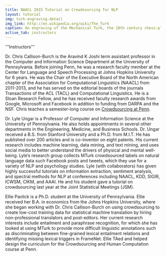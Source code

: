 ```yaml
---
title: NAACL 2015 Tutorial on Crowdsourcing for NLP
layout: tutorial
img: turk-engraving-detail
img_link: http://en.wikipedia.org/wiki/The_Turk
caption: An engraving of the Mechanical Turk, the 18th century chess-playing automaton
active_tab: instructors 
---
```


'''Instructors'''

Dr. Chris Callison-Burch
is the Aravind K Joshi term assistant professor in the Computer and Information Science Department at the University of Pennsylvania. Before joining Penn, he was a research faculty member at the Center for Language and Speech Processing at Johns Hopkins University for 6 years. He was the Chair of the Executive Board of the North American chapter of the Association for Computational Linguistics (NAACL) from 2011-2013, and he has served on the editorial boards of the journals Transactions of the ACL (TACL) and Computational Linguistics. He is a Sloan Research Fellow, and he has received faculty research awards from Google, Microsoft and Facebook in addition to funding from DARPA and the NSF. Chris teaches a semester-long course on [Crowdsourcing at Penn](http://crowdsourcing-class.org/).

Dr. Lyle Ungar
is a Professor of Computer and Information Science at the University of Pennsylvania. He also holds appointments in several other departments in the Engineering, Medicine, and Business Schools. Dr. Ungar received a B.S. from Stanford University and a Ph.D. from M.I.T. He has published over 200 articles and is co-inventor on eight patents. His current research includes machine learning, data mining, and text mining, and uses social media to better understand the drivers of physical and mental well-being. Lyle’s research group collects MTurk crowdsourced labels on natural language data such Facebook posts and tweets, which they use for a variety of NLP and psychology studies. Lyle (with collaborators) has given highly successful tutorials on information extraction, sentiment analysis, and spectral methods for NLP at conferences including NAACL, KDD, SIGIR, ICWSM, CIKM, and AAAI. He and his student gave a tutorial on crowdsourcing last year at the Joint Statistical Meetings (JSM).

Ellie Pavlick
is a Ph.D. student at the University of Pennsylvania. Ellie received her B.A. in economics from the Johns Hopkins University, where she began working with Dr. Chris Callison-Burch on using crowdsourcing to create low-cost training data for statistical machine translation by hiring non-professional translators and post-editors. Her current research interests include entailment and paraphrase recognition, for which she has looked at using MTurk to provide more difficult linguistic annotations such as discriminating between fine-grained lexical entailment relations and identifying missing lexical triggers in FrameNet. Ellie TAed and helped design the curriculum for the Crowdsourcing and Human Computation course at Penn.
